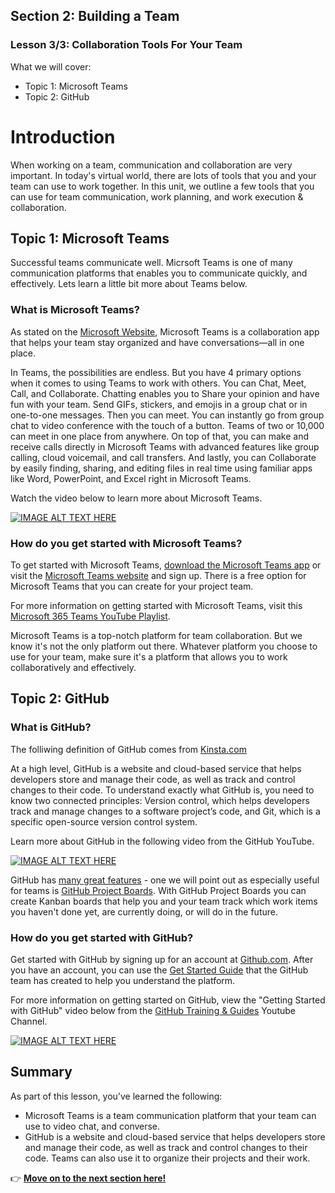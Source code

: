 ## Section 2: Building a Team
### Lesson 3/3: Collaboration Tools For Your Team

What we will cover: 
- Topic 1: Microsoft Teams
- Topic 2: GitHub


# Introduction
When working on a team, communication and collaboration are very important. In today's virtual world, there are lots of tools that you and your team can use to work together. In this unit, we outline a few tools that you can use for team communication, work planning, and work execution & collaboration.

## Topic 1: Microsoft Teams
Successful teams communicate well. Micrsoft Teams is one of many communication platforms that enables you to communicate quickly, and effectively. Lets learn a little bit more about Teams below. 

### What is Microsoft Teams?
As stated on the [Microsoft Website](https://support.microsoft.com/en-us/office/welcome-to-microsoft-teams-b98d533f-118e-4bae-bf44-3df2470c2b12), Microsoft Teams is a collaboration app that helps your team stay organized and have conversations—all in one place. 

In Teams, the possibilities are endless. But you have 4 primary options when it comes to using Teams to work with others. You can Chat, Meet, Call, and Collaborate. Chatting enables you to Share your opinion and have fun with your team. Send GIFs, stickers, and emojis in a group chat or in one-to-one messages. Then you can meet. You can instantly go from group chat to video conference with the touch of a button. Teams of two or 10,000 can meet in one place from anywhere. On top of that, you can make and receive calls directly in Microsoft Teams with advanced features like group calling, cloud voicemail, and call transfers. And lastly, you can Collaborate by easily finding, sharing, and editing files in real time using familiar apps like Word, PowerPoint, and Excel right in Microsoft Teams.

Watch the video below to learn more about Microsoft Teams. 

[![IMAGE ALT TEXT HERE](https://img.youtube.com/vi/jugBQqE_2sM/0.jpg)](https://www.youtube.com/watch?v=jugBQqE_2sM)

### How do you get started with Microsoft Teams?
To get started with Microsoft Teams, [download the Microsoft Teams app](https://www.microsoft.com/en-us/microsoft-teams/download-app) or visit the [Microsoft Teams website](https://www.microsoft.com/en-us/microsoft-teams/group-chat-software) and sign up. There is a free option for Microsoft Teams that you can create for your project team.

For more information on getting started with Microsoft Teams, visit this [Microsoft 365 Teams YouTube Playlist](https://www.youtube.com/playlist?list=PLXPr7gfUMmKwYKFSqoPN-aHQppI7rRQLf). 

Microsoft Teams is a top-notch platform for team collaboration. But we know it's not the only platform out there. Whatever platform you choose to use for your team, make sure it's a platform that allows you to work collaboratively and effectively. 

## Topic 2: GitHub

### What is GitHub?
The folliwing definition of GitHub comes from [Kinsta.com](https://kinsta.com/knowledgebase/what-is-github/)

At a high level, GitHub is a website and cloud-based service that helps developers store and manage their code, as well as track and control changes to their code. To understand exactly what GitHub is, you need to know two connected principles: Version control, which helps developers track and manage changes to a software project’s code, and Git, which is a specific open-source version control system. 

Learn more about GitHub in the following video from the GitHub YouTube. 

[![IMAGE ALT TEXT HERE](https://img.youtube.com/vi/w3jLJU7DT5E/0.jpg)](https://www.youtube.com/watch?v=w3jLJU7DT5E)

GitHub has [many great features](https://github.com/features) - one we will point out as especially useful for teams is [GitHub Project Boards](https://docs.github.com/en/issues/organizing-your-work-with-project-boards/managing-project-boards/about-project-boards). With GitHub Project Boards you can create Kanban boards that help you and your team track which work items you haven't done yet, are currently doing, or will do in the future. 

### How do you get started with GitHub?
Get started with GitHub by signing up for an account at [Github.com](https://github.com/). After you have an account, you can use the [Get Started Guide](https://guides.github.com/activities/hello-world/) that the GitHub team has created to help you understand the platform. 

For more information on getting started on GitHub, view the "Getting Started with GitHub" video below from the [GitHub Training & Guides](https://www.youtube.com/channel/UCP7RrmoueENv9TZts3HXXtw) Youtube Channel. 

[![IMAGE ALT TEXT HERE](https://img.youtube.com/vi/noZnOSpcjYY/0.jpg)](https://www.youtube.com/watch?v=noZnOSpcjYY)

## Summary
As part of this lesson, you’ve learned the following: 
- Microsoft Teams is a team communication platform that your team can use to video chat, and converse. 
- GitHub is a website and cloud-based service that helps developers store and manage their code, as well as track and control changes to their code. Teams can also use it to organize their projects and their work. 

👉  [**Move on to the next section here!**](../../3-Generating-Project-Ideas/README.md)
